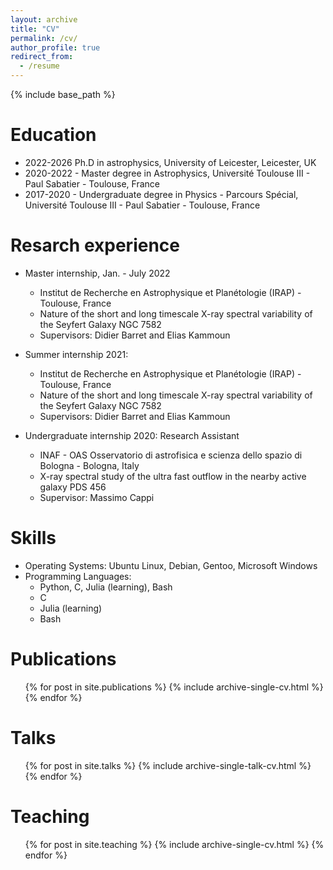 ```yaml
---
layout: archive
title: "CV"
permalink: /cv/
author_profile: true
redirect_from:
  - /resume
---
```


{% include base_path %}

Education
======
* 2022-2026 Ph.D in astrophysics, University of Leicester, Leicester, UK
* 2020-2022 - Master degree in Astrophysics, Université Toulouse III - Paul Sabatier - Toulouse, France
* 2017-2020  - Undergraduate degree in Physics - Parcours Spécial, Université Toulouse III - Paul Sabatier - Toulouse, France

Resarch experience
======
* Master internship, Jan. - July 2022
  * Institut de Recherche en Astrophysique et Planétologie (IRAP) - Toulouse, France
  * Nature of the short and long timescale X-ray spectral variability of the Seyfert Galaxy NGC 7582
  * Supervisors: Didier Barret and Elias Kammoun

* Summer internship 2021:
  * Institut de Recherche en Astrophysique et Planétologie (IRAP) - Toulouse, France
  * Nature of the short and long timescale X-ray spectral variability of the Seyfert Galaxy NGC 7582
  * Supervisors: Didier Barret and Elias Kammoun

* Undergraduate internship 2020: Research Assistant
  * INAF - OAS  Osservatorio di astrofisica e scienza dello spazio di Bologna - Bologna, Italy
  * X-ray spectral study of the ultra fast outflow in the nearby active galaxy PDS 456
  * Supervisor: Massimo Cappi

Skills
======
* Operating Systems: Ubuntu Linux, Debian, Gentoo, Microsoft Windows
* Programming Languages:
  * Python, C, Julia (learning), Bash
  * C
  * Julia (learning)
  * Bash

Publications
======
  <ul>{% for post in site.publications %}
    {% include archive-single-cv.html %}
  {% endfor %}</ul>
  
Talks
======
  <ul>{% for post in site.talks %}
    {% include archive-single-talk-cv.html %}
  {% endfor %}</ul>
  
Teaching
======
  <ul>{% for post in site.teaching %}
    {% include archive-single-cv.html %}
  {% endfor %}</ul>
  
<!-- Service and leadership
======
* Currently signed in to 43 different slack teams -->

